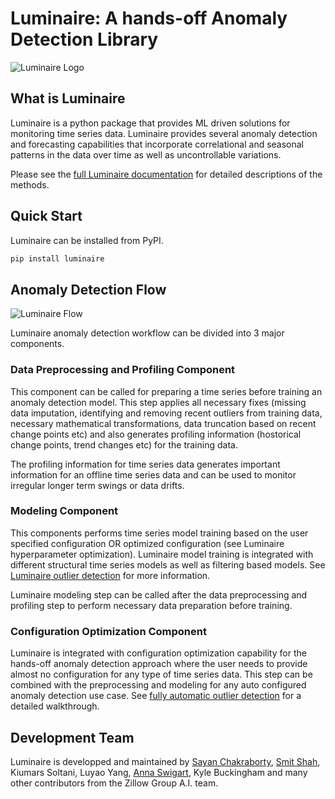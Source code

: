 # Luminaire: A hands-off Anomaly Detection Library

![Luminaire Logo](file:///Users/sayanc/luminaire-github/luminaire_logo.svg)

## What is Luminaire

Luminaire is a python package that provides ML driven solutions for monitoring time series data. Luminaire provides 
several anomaly detection and forecasting capabilities that incorporate correlational and seasonal 
patterns in the data over time as well as uncontrollable variations.

Please see the [full Luminaire documentation](file:///Users/sayanc/luminaire-github/luminaire/docs/_build/html/Introduction.html) 
for detailed descriptions of the methods.

## Quick Start

Luminaire can be installed from PyPI.

```bash
pip install luminaire
```

## Anomaly Detection Flow
![Luminaire Flow](file:///Users/sayanc/luminaire-github/luminaire_flow.gif)

Luminaire anomaly detection workflow can be divided into 3 major components.

### Data Preprocessing and Profiling Component

This component can be called for preparing a time series before training an anomaly detection model. This step applies
all necessary fixes (missing data imputation, identifying and removing recent outliers from training data, necessary
mathematical transformations, data truncation based on recent change points etc) and also generates profiling 
information (hostorical change points, trend changes etc) for the training data. 

The profiling information for time series data generates important information for an offline time series data and
can be used to monitor irregular longer term swings or data drifts.

### Modeling Component

This components performs time series model training based on the user specified configuration OR optimized configuration 
(see Luminaire hyperparameter optimization). Luminaire model training is integrated with different structural time series
models as well as filtering based models. See [Luminaire outlier detection](file:///Users/sayanc/luminaire-github/luminaire/docs/_build/html/basic_usage_tutorial/outlier_batch.html)
for more information.
 
Luminaire modeling step can be called after the data preprocessing and profiling step to perform necessary data preparation before training.
 
### Configuration Optimization Component
 
Luminaire is integrated with configuration optimization capability for the hands-off anomaly detection approach where
the user needs to provide almost no configuration for any type of time series data. This step can be combined with
the preprocessing and modeling for any auto configured anomaly detection use case. See [fully automatic outlier detection](file:///Users/sayanc/luminaire-github/luminaire/docs/_build/html/basic_usage_tutorial/optimization.html#fully-automatic-outlier-detection)
for a detailed walkthrough. 

## Development Team

Luminaire is developped and maintained by [Sayan Chakraborty](https://github.com/sayanchk), [Smit Shah](https://github.com/shahsmit14), 
Kiumars Soltani, Luyao Yang, [Anna Swigart](https://github.com/annaswigart), Kyle Buckingham and many other contributors
from the Zillow Group A.I. team.












